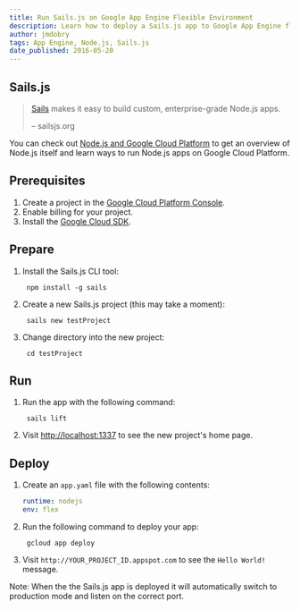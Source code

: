 ```yaml
---
title: Run Sails.js on Google App Engine Flexible Environment
description: Learn how to deploy a Sails.js app to Google App Engine flexible environment.
author: jmdobry
tags: App Engine, Node.js, Sails.js
date_published: 2016-05-20
---
```

## Sails.js

> [Sails][sails] makes it easy to build custom, enterprise-grade
> Node.js apps.
>
> – sailsjs.org

You can check out [Node.js and Google Cloud Platform][nodejs-gcp] to get an
overview of Node.js itself and learn ways to run Node.js apps on Google Cloud
Platform.

## Prerequisites

1. Create a project in the [Google Cloud Platform Console](https://console.cloud.google.com/).
1. Enable billing for your project.
1. Install the [Google Cloud SDK](https://cloud.google.com/sdk/).

## Prepare

1. Install the Sails.js CLI tool:

        npm install -g sails

1. Create a new Sails.js project (this may take a moment):

        sails new testProject

1. Change directory into the new project:

        cd testProject

## Run

1. Run the app with the following command:

        sails lift

1. Visit [http://localhost:1337](http://localhost:1337) to see the new project's
home page.

## Deploy

1. Create an `app.yaml` file with the following contents:

    ```yaml
    runtime: nodejs
    env: flex
    ```

1. Run the following command to deploy your app:

        gcloud app deploy

1. Visit `http://YOUR_PROJECT_ID.appspot.com` to see the `Hello World!` message.

Note: When the the Sails.js app is deployed it will automatically switch to
production mode and listen on the correct port.

[sails]: http://sailsjs.org/
[nodejs-gcp]: running-nodejs-on-google-cloud
